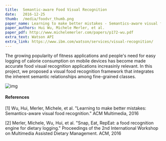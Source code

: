```yaml
---
title:  Semantic-aware Food Visual Recognition
date:   2016-12-25
thumb:  /media/foodvr_thumb.png
paper_name: Learning to make better mistakes - Semantics-aware visual food recognition, ACM Multimedia, 2016
paper_authors: Hui Wu, Michele Merler, et al. 
paper_pdf: http://www.michelemerler.com/papers/p172-wu.pdf
extra_text: Watson API 
extra_link: https://www.ibm.com/watson/services/visual-recognition/
---
```


The growing popularity of fitness applications and people's need for
easy logging of calorie consumption on mobile devices has
become made accurate food visual recognition applications increasinly relevant.
In this project, we proposed a visual food recognition framework that integrates
the inherent semantic relationships among fine-grained classes. 

<!--more-->

<img alt="img" src="{{site.baseurl}}/media/foodvr.png">

#### References

[1] Wu, Hui, Merler, Michele, et al. "Learning to make better mistakes: Semantics-aware visual food recognition." ACM Multimedia, 2016

[2] Merler, Michele, Wu, Hui, et al. "Snap, Eat, RepEat: a food recognition engine for dietary logging." Proceedings of the 2nd International Workshop on Multimedia Assisted Dietary Management. ACM, 2016
